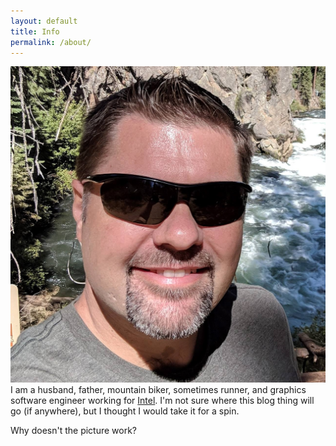 ```yaml
---
layout: default
title: Info
permalink: /about/
---
```


![profile picture](/images/benham_profile.jpg "Dan's ugly mug") I am a husband, father, mountain biker, sometimes runner, and graphics software engineer working for [Intel](https://www.intel.com). I'm not sure where this blog thing will go (if anywhere), but I thought I would take it for a spin.

Why doesn't the picture work?
